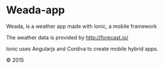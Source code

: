 # Weada-app
Weada, is a weather app made with Ionic, a mobile framework

The weather data is provided by http://forecast.io/

Ionic uses Angularjs and Cordiva to create mobile hybrid apps.

© 2015
